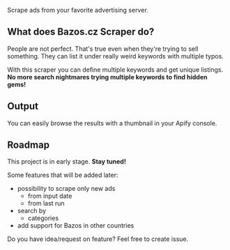 Scrape ads from your favorite advertising server.

## What does Bazos.cz Scraper do?

People are not perfect. That's true even when they're trying to sell something. They can list it under really weird keywords with multiple typos.

With this scraper you can define multiple keywords and get unique listings. **No more search nightmares trying multiple keywords to find hidden gems!**

## Output

You can easily browse the results with a thumbnail in your Apify console.

## Roadmap

This project is in early stage. **Stay tuned!**

Some features that will be added later:

- possibility to scrape only new ads
  - from input date
  - from last run
- search by
  - categories
- add support for Bazos in other countries 

Do you have idea/request on feature? Feel free to create issue.
